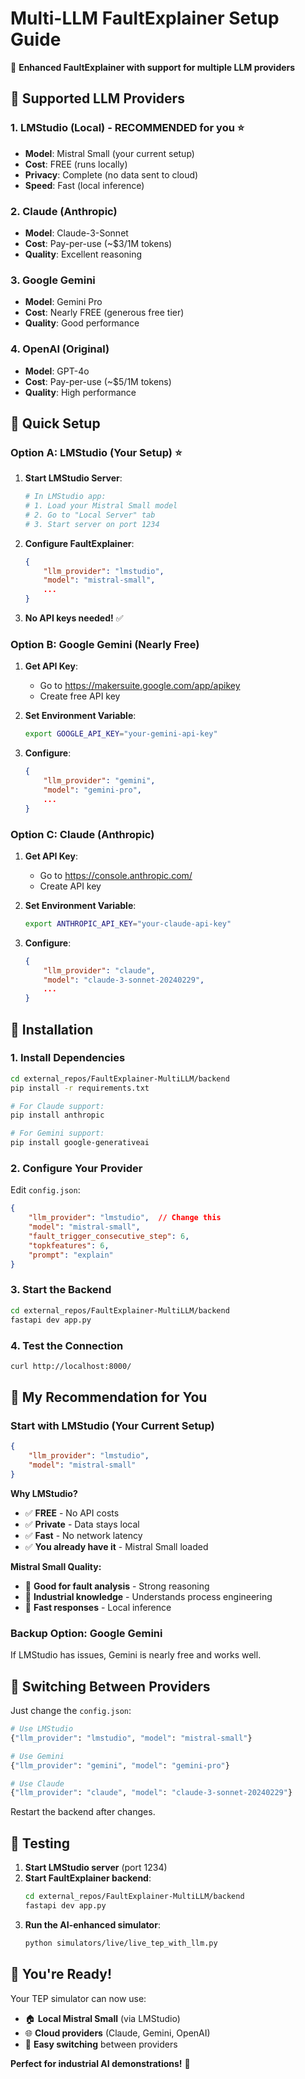 # Multi-LLM FaultExplainer Setup Guide

🎯 **Enhanced FaultExplainer with support for multiple LLM providers**

## 🤖 **Supported LLM Providers**

### **1. LMStudio (Local) - RECOMMENDED for you** ⭐
- **Model**: Mistral Small (your current setup)
- **Cost**: FREE (runs locally)
- **Privacy**: Complete (no data sent to cloud)
- **Speed**: Fast (local inference)

### **2. Claude (Anthropic)**
- **Model**: Claude-3-Sonnet
- **Cost**: Pay-per-use (~$3/1M tokens)
- **Quality**: Excellent reasoning

### **3. Google Gemini**
- **Model**: Gemini Pro
- **Cost**: Nearly FREE (generous free tier)
- **Quality**: Good performance

### **4. OpenAI (Original)**
- **Model**: GPT-4o
- **Cost**: Pay-per-use (~$5/1M tokens)
- **Quality**: High performance

## 🚀 **Quick Setup**

### **Option A: LMStudio (Your Setup)** ⭐

1. **Start LMStudio Server**:
   ```bash
   # In LMStudio app:
   # 1. Load your Mistral Small model
   # 2. Go to "Local Server" tab
   # 3. Start server on port 1234
   ```

2. **Configure FaultExplainer**:
   ```json
   {
       "llm_provider": "lmstudio",
       "model": "mistral-small",
       ...
   }
   ```

3. **No API keys needed!** ✅

### **Option B: Google Gemini (Nearly Free)**

1. **Get API Key**:
   - Go to https://makersuite.google.com/app/apikey
   - Create free API key

2. **Set Environment Variable**:
   ```bash
   export GOOGLE_API_KEY="your-gemini-api-key"
   ```

3. **Configure**:
   ```json
   {
       "llm_provider": "gemini",
       "model": "gemini-pro",
       ...
   }
   ```

### **Option C: Claude (Anthropic)**

1. **Get API Key**:
   - Go to https://console.anthropic.com/
   - Create API key

2. **Set Environment Variable**:
   ```bash
   export ANTHROPIC_API_KEY="your-claude-api-key"
   ```

3. **Configure**:
   ```json
   {
       "llm_provider": "claude",
       "model": "claude-3-sonnet-20240229",
       ...
   }
   ```

## 🔧 **Installation**

### **1. Install Dependencies**
```bash
cd external_repos/FaultExplainer-MultiLLM/backend
pip install -r requirements.txt

# For Claude support:
pip install anthropic

# For Gemini support:
pip install google-generativeai
```

### **2. Configure Your Provider**
Edit `config.json`:
```json
{
    "llm_provider": "lmstudio",  // Change this
    "model": "mistral-small",
    "fault_trigger_consecutive_step": 6,
    "topkfeatures": 6,
    "prompt": "explain"
}
```

### **3. Start the Backend**
```bash
cd external_repos/FaultExplainer-MultiLLM/backend
fastapi dev app.py
```

### **4. Test the Connection**
```bash
curl http://localhost:8000/
```

## 🎯 **My Recommendation for You**

### **Start with LMStudio** (Your Current Setup)
```json
{
    "llm_provider": "lmstudio",
    "model": "mistral-small"
}
```

**Why LMStudio?**
- ✅ **FREE** - No API costs
- ✅ **Private** - Data stays local
- ✅ **Fast** - No network latency
- ✅ **You already have it** - Mistral Small loaded

**Mistral Small Quality:**
- 🎯 **Good for fault analysis** - Strong reasoning
- 🎯 **Industrial knowledge** - Understands process engineering
- 🎯 **Fast responses** - Local inference

### **Backup Option: Google Gemini**
If LMStudio has issues, Gemini is nearly free and works well.

## 🔄 **Switching Between Providers**

Just change the `config.json`:

```bash
# Use LMStudio
{"llm_provider": "lmstudio", "model": "mistral-small"}

# Use Gemini  
{"llm_provider": "gemini", "model": "gemini-pro"}

# Use Claude
{"llm_provider": "claude", "model": "claude-3-sonnet-20240229"}
```

Restart the backend after changes.

## 🧪 **Testing**

1. **Start LMStudio server** (port 1234)
2. **Start FaultExplainer backend**:
   ```bash
   cd external_repos/FaultExplainer-MultiLLM/backend
   fastapi dev app.py
   ```
3. **Run the AI-enhanced simulator**:
   ```bash
   python simulators/live/live_tep_with_llm.py
   ```

## 🎉 **You're Ready!**

Your TEP simulator can now use:
- 🏠 **Local Mistral Small** (via LMStudio)
- 🌐 **Cloud providers** (Claude, Gemini, OpenAI)
- 🔄 **Easy switching** between providers

**Perfect for industrial AI demonstrations!** 🚀
